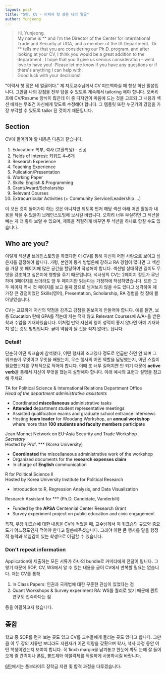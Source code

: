```yaml
---
layout: post
title: "5탄. CV - 이력서 첫 장은 너의 얼굴"
author: Yunjeong
---
```


> Hi, Yunjeong.  
My name is ** and I'm the Director of the Center for International Trade and Security at UGA, and a member of the IA Department.  Dr. ** tells me that you are considering our Ph.D. program, and after looking at your CV, I think you would be a great addition to the department.  I hope that you'll give us serious consideration - we'd love to have you!  Please let me know if you have any questions or if there's anything I can help with.  
Good luck with your decisions!

"이력서 첫 장은 네 얼굴이다." 제 지도교수님께서 CV 피드백하실 때 항상 하신 말씀입니다. 그만큼 나의 강점을 전부 담을 수 있도록 계속해서 tailoring 해야 합니다. 오버리프에 CV/Resume 양식이 많은데 이 중 디자인이 마음에 드는 것을 고르되 그 내용과 섹션 배치는 무조건 자신에게 맞도록 수정해야 합니다. 그 템플릿 또한 누군가의 강점을 가장 부각할 수 있도록 tailor 된 것이기 때문입니다.

## Section
CV에 들어가야 할 내용은 다음과 같습니다.

1. Education: 학부, 석사 (교환학생) - 전공
2. Fields of Interest: 키워드 4~6개
3. Research Experience
4. Teaching Experience
5. Pulication/Presentation
7. Working Paper
8. Skills: English & Programming
9. Grant/Award/Scholarship
10. Relevant Courses
11. Extracurricular Activities (+ Community Service/Leadership ...)

이 모든 것이 들어가야 하는 것은 아니지만 되도록 먼저 해당 섹션 아래 어떤 활동과 내용을 적을 수 있을지 브레인스토밍해 보시길 바랍니다. 오히려 너무 부실하면 그 섹션을 빼는 게 더 좋아 보일 수 있으며, 제목을 적절하게 바꾸면 두 섹션을 하나로 합칠 수도 있습니다.

## Who are you?

이렇게 섹션별 브레인스토밍을 하였다면 이 CV를 통해 자신이 어떤 사람으로 보이고 싶은지를 결정해야 합니다. 가령, 본인이 통계 방법론에 강하고 RA 경험이 많다면 그 섹션을 가장 첫 페이지에 많은 공간을 할당하여 작성해야 합니다. 섹션별 상대적인 길이도 무엇을 강조하고 싶은지에 영향을 주기 때문입니다. 석사생의 CV는 2페이지 정도가 무난하며 3페이지를 쓰더라도 앞 두 페이지만 읽는다는 가정하에 작성하였습니다. 또한 그 두 페이지 역시 첫 페이지를 보고 둘째 장으로 넘겨보지 않을 수도 있다고 생각하여 제 가장 큰 강점이었던 Skills(영어), Presentation, Scholarship, RA 경험을 첫 장에 몰아넣었습니다.

CV는 교묘하게 자신의 약점을 감추고 강점을 돋보이게 만들어야 합니다. 예를 들면, 보통 Education 란에 GPA를 적는데 저는 적지 않고 Relevant Courses에 A/A+을 받은 학과 수업을 기재하였습니다. 이처럼 만약 자신의 영어 성적이 좋지 않다면 아예 기재하지 않는 것도 방법입니다. 굳이 약점이 될 것을 적지 않아도 됩니다.

### Detail!

단순히 어떤 워크숍에 참석했다, 어떤 행사의 조교였다 정도로 언급만 하면 안 되며 그 워크숍이 무엇이고 무엇을 배웠는지, 무슨 행사의 어떤 역할을 담당했는지, 어떤 스킬이 필요했는지를 구체적으로 적어야 합니다. 이때 또 너무 길어지면 안 되기 때문에 **active verb**을 통해서 자신이 무엇을 했는지 설명해야 합니다. 아래 예시의 표현과 설명을 참고해 주세요.

TA for Political Science & International Relations Department Office   
_Head of the department administrative assistants_
- Coordinated **miscellaneous** administrative tasks
- **Attended** department student representative meetings
- Assisted qualification exams and graduate school entrance interviews
- Hosting **team leader** for Woodang Workshop, an **annual workshop** where more than **100 students and faculty members** participate

Jean Monnet Network on EU-Asia Security and Trade Workshop    
_Secretary_    
Hosted by Prof. *** (Korea University)    
- **Coordinated** the miscellaneous administrative work of the workshop
- Organized documents for the **research expenses claim**
- In charge of **English** communication

R for Political Science II  
Hosted by Korea University Institute for Political Research
- Introduction to R, Regression Analysis, and Data Visualization

Research Assistant for *** (Ph.D. Candidate, Vanderbilt)
- Funded by the **APSA** Centennial Center Research Grant
- Survey experiment project on public education and civic engagement

특히, 우당 워크숍에 대한 내용을 CV에 적었을 때, 교수님께서 이 워크숍의 규모와 중요도가 어느정도인지 적어야 한다고 말씀해주셨습니다. 그래야 이런 큰 행사를 맡을 행정적 능력과 책임감이 있는 학생으로 어필할 수 있습니다. 


### Don't repeat information

Application에 제출하는 모든 서류가 하나의 bundle로 커미티에게 전달이 됩니다. 그렇기 때문에 SOP, CV, WS에서 알 수 있는 내용을 굳이 CV에서 반복할 필요는 없습니다. 저는 CV를 통해 

1. In Class Papers: 인권과 국제법에 대한 꾸준한 관심이 있었다는 점
2. Quant Workshops & Survey experiment RA: WS를 퀄리로 썼기 때문에 퀀트 연구도 친숙하다는 점

등을 어필하고자 했습니다. 

## 종합

학교 중 SOP를 먼저 보는 곳도 있고 CV를 교수들에게 돌리는 곳도 있다고 합니다. 그만큼 이 두 장의 서류만 보더라도 지원자가 어떤 역량을 갖췄으며 학사, 석사 과정 동안 어떤 학생이었는지 보여야 합니다. 꼭 1inch margin을 남겨놓고 한눈에 봐도 눈에 잘 들어오게 줄 간격이나 폰트, 볼드체와 이탤릭체를 적절하게 사용하시길 바랍니다. 

[6탄](https://yunjeongl920.github.io/2024-02-05/6Fulbright)에서는 풀브라이트 장학금 지원 및 합격 과정을 다루겠습니다. 






